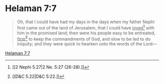 # Helaman 7:7

> Oh, that I could have had my days in the days when my father Nephi first came out of the land of Jerusalem, that I could have <u>joyed</u>[^a] with him in the promised land; then were his people easy to be entreated, <u>firm</u>[^b] to keep the commandments of God, and slow to be led to do iniquity; and they were quick to hearken unto the words of the Lord—

[Helaman 7:7](https://www.churchofjesuschrist.org/study/scriptures/bofm/hel/7?lang=eng&id=p7#p7)


[^a]: [[2 Nephi 5.27|2 Ne. 5:27 (26-28).]]
[^b]: [[D&C 5.22|D&C 5:22.]]
